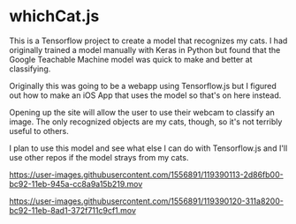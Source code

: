 # whichCat.js
This is a Tensorflow project to create a model that recognizes my cats. I had originally trained a model manually with Keras in Python but found that the Google Teachable Machine model was quick to make and better at classifying. 

Originally this was going to be a webapp using Tensorflow.js but I figured out how to make an iOS App that uses the model so that's on here instead.

Opening up the site will allow the user to use their webcam to classify an image. The only recognized objects are my cats, though, so it's not terribly useful to others. 

I plan to use this model and see what else I can do with Tensorflow.js and I'll use other repos if the model strays from my cats.

https://user-images.githubusercontent.com/1556891/119390113-2d86fb00-bc92-11eb-945a-cc8a9a15b219.mov


https://user-images.githubusercontent.com/1556891/119390120-311a8200-bc92-11eb-8ad1-372f711c9cf1.mov



